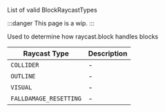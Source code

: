 List of valid BlockRaycastTypes

:::danger
This page is a wip.
:::

Used to determine how raycast.block handles blocks

| Raycast Type           | Description |
| ---------------------- | ----------- |
| `COLLIDER`             | -           |
| `OUTLINE`              | -           |
| `VISUAL`               | -           |
| `FALLDAMAGE_RESETTING` | -           |
